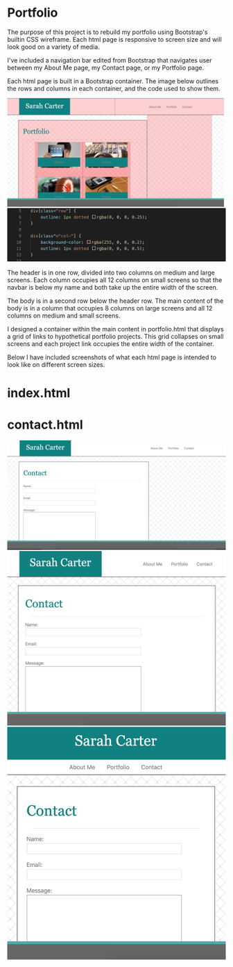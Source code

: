 <h1> Portfolio </h1>

The purpose of this project is to rebuild my portfolio using Bootstrap's builtin CSS wireframe. Each html page is responsive to screen size and will look good on a variety of media.

I've included a navigation bar edited from Bootstrap that navigates user between my About Me page, my Contact page, or my Portfolio page.

Each html page is built in a Bootstrap container. The image below outlines the rows and columns in each container, and the code used to show them.

<img src = "assets/images/portfolio.png" width = "500">

<img src = "assets/images/row-col-code.png">

The header is in one row, divided into two columns on medium and large screens. Each column occupies all 12 columns on small screens so that the navbar is below my name and both take up the entire width of the screen.

The body is in a second row below the header row. The main content of the body is in a column that occupies 8 columns on large screens and all 12 columns on medium and small screens.

I designed a container within the main content in portfolio.html that displays a grid of links to hypothetical portfolio projects. This grid collapses on small screens and each project link occupies the entire width of the container.

Below I have included screenshots of what each html page is intended to look like on different screen sizes.

<h1>index.html</h1>

<h1>contact.html</h1>

<img src = "assets/images/contact-large.png">
<img src = "assets/images/contact-medium.png">
<img src = "assets/images/contact-small.png">